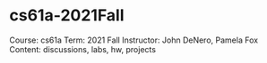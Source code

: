 # cs61a-2021Fall
Course: cs61a
Term: 2021 Fall
Instructor: John DeNero, Pamela Fox
Content: discussions, labs, hw, projects
